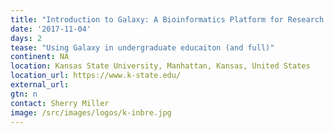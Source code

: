```yaml
---
title: "Introduction to Galaxy: A Bioinformatics Platform for Research and Classroom Use, a K-INBRE Bioinformatics Workshop"
date: '2017-11-04'
days: 2
tease: "Using Galaxy in undergraduate educaiton (and full)"
continent: NA
location: Kansas State University, Manhattan, Kansas, United States
location_url: https://www.k-state.edu/
external_url:
gtn: n
contact: Sherry Miller
image: /src/images/logos/k-inbre.jpg
---
```

